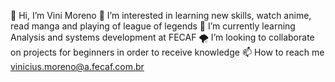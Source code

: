 👋 Hi, I’m Vini Moreno
👀 I’m interested in learning new skills, watch anime, read manga and playing of league of legends
🛴 I’m currently learning Analysis and systems development at FECAF
🌪 I’m looking to collaborate on projects for beginners in order to receive knowledge
📫 How to reach me vinicius.moreno@a.fecaf.com.br

<!---
purpleamaterasu/purpleamaterasu is a ✨ special ✨ repository because its `README.md` (this file) appears on your GitHub profile.
You can click the Preview link to take a look at your changes.
--->
